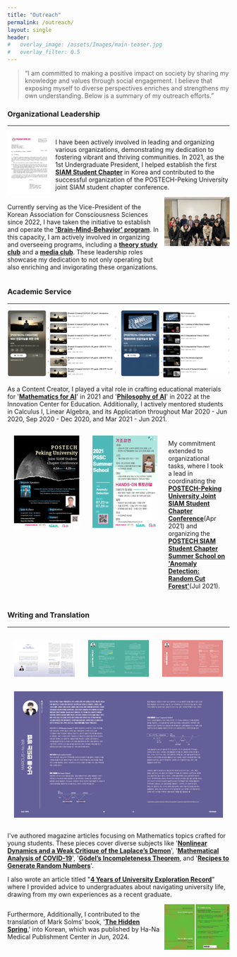 ```yaml
---
title: "Outreach"
permalink: /outreach/
layout: single
header:
#   overlay_image: /assets/Images/main-teaser.jpg
#   overlay_filter: 0.5
---
```


> “I am committed to making a positive impact on society by sharing my knowledge and values through social engagement. I believe that exposing myself to diverse perspectives enriches and strengthens my own understanding. Below is a summary of my outreach efforts.”

### Organizational Leadership

---

<div style="display: flex;">
  <div style="flex: 2;">
    <img src="/assets/images/Outreach/LoI_PSSC.png" alt="POSTECH x Peking Joint Conference" style="width: 100%;">
  </div>
  <div style="flex: 8; padding-left: 10px;">
    <p>
      I have been actively involved in leading and organizing various organizations, demonstrating my dedication to fostering vibrant and thriving communities. In 2021, as the 1st Undergraduate President, I helped establish the first <a href="https://minds.postech.ac.kr/postechstudentchapter/"><strong>SIAM Student Chapter</strong></a> in Korea and contributed to the successful organization of the POSTECH-Peking University joint SIAM student chapter conference.
    </p>
  </div>
</div>

<div style="display: flex;">
  <div style="flex: 7; padding-right: 10px;">
    <p>
      Currently serving as the Vice-President of the Korean Association for Consciousness Sciences since 2022, I have taken the initiative to establish and operate the <a href="https://leadohyeon.notion.site/6526475120dd4f4583fb55fb7b5e71ef?pvs=4"><strong>'Brain-Mind-Behavior' program</strong></a>. In this capacity, I am actively involved in organizing and overseeing programs, including a <a href="https://youtube.com/playlist?list=PLBan6Afp0tlTxmfm83MkMnW1vOt1k3Ic2&si=nxtGxp3m5ZXzfkKn"><strong>theory study club</strong></a> and a <a href="https://youtube.com/playlist?list=PLBan6Afp0tlTPZ_bE8VyHzyCy4EVRFv4b&si=Azf6sgAu3-oAnZKS"><strong>media club</strong></a>. These leadership roles showcase my dedication to not only operating but also enriching and invigorating these organizations.
    </p>
  </div>
  <div style="flex: 3;">
    <img src="/assets/images/Outreach/2024KACS_PNC.JPG" alt="KACS x Korean Philosophy of Neuroscience Center Joint Seminar" style="width: 100%;">
  </div>
</div>

### Academic Service

---

<div style="display: flex;">
  <div style="flex: 1;">
    <img src="/assets/images/Outreach/MAI.png" alt="Mathematics for AI" style="width: 100%;">
  </div>
  <div style="flex: 1; padding-left: 10px;">
    <img src="/assets/images/Outreach/PAI.png" alt="Philosophy for AI" style="width: 100%;">
  </div>
</div>

As a Content Creator, I played a vital role in crafting educational materials for '**[Mathematics for AI](https://youtube.com/playlist?list=PLfWS6_PaCSutSAC7Vu8VHS2uc594cQigv&si=PUY67hIfze3kvEeO)**' in 2021 and '**[Philosophy of AI](https://youtube.com/playlist?list=PLfWS6_PaCSusXxpOxUSs6ONTln3pHWALy&si=xhr-Y8JY3Y6_xmuw)**' in 2022 at the Innovation Center for Education. Additionally, I actively mentored students in Calculus I, Linear Algebra, and its Application throughout Mar 2020 - Jun 2020, Sep 2020 - Dec 2020, and Mar 2021 - Jun 2021.

<html lang="en">
<head>
    <meta charset="UTF-8">
    <meta name="viewport" content="width=device-width, initial-scale=1.0">
    <title>Image and Text Layout</title>
    <style>
        .container {
            display: flex;
        }
        .image-container {
            flex: 2;
            margin: 10px;
        }
        .text-container {
            flex: 6;
            margin: 10px;
        }
        .image {
            width: 100%;
            height: auto;
        }
    </style>
</head>
<body>
    <div class="container">
        <div class="image-container">
            <img src="/assets/images/Outreach/PSSC_Peking.png" alt="POSTECH x Peking" class="image">
        </div>
        <div class="image-container">
            <img src="/assets/images/Outreach/PSSC_SummerSchool.png" alt="POSTECH x NIMS" class="image">
        </div>
        <div class="text-container">
            <p>
                My commitment extended to organizational tasks, where I took a lead in coordinating the <a href="https://minds.postech.ac.kr/conference-workshop/postech-peking-joint-siam-student-chapter-conference-2021/"><strong>POSTECH-Peking University Joint SIAM Student Chapter Conference</strong></a>(Apr 2021) and organizing the <a href="https://minds.postech.ac.kr/postechstudentchapter/summerschool2021/"><strong>POSTECH SIAM Student Chapter Summer School on 'Anomaly Detection: Random Cut Forest'</strong></a>(Jul 2021).
            </p>
        </div>
    </div>
</body>
</html>

### Writing and Translation

---

<html lang="en">
<head>
    <meta charset="UTF-8">
    <meta name="viewport" content="width=device-width, initial-scale=1.0">
    <title>Image Grid</title>
    <style>
        .container {
            display: flex;
            flex-wrap: wrap;
        }
        .image-container {
            flex: 1 1 25%; /* 1 1 25% means flex-grow: 1; flex-shrink: 1; flex-basis: 25%; */
            padding: 5px; /* Add some padding for spacing */
        }
        .image {
            width: 100%;
            height: auto;
        }
    </style>
</head>
<body>
    <div class="container">
        <div class="image-container">
            <img src="/assets/images/Outreach/Postechian_01.png" alt="Image 1" class="image">
        </div>
        <div class="image-container">
            <img src="/assets/images/Outreach/Postechian_02.png" alt="Image 2" class="image">
        </div>
        <div class="image-container">
            <img src="/assets/images/Outreach/Postechian_03.png" alt="Image 3" class="image">
        </div>
        <div class="image-container">
            <img src="/assets/images/Outreach/Postechian_04.png" alt="Image 4" class="image">
        </div>
    </div>
</body>
</html>

I've authored magazine articles focusing on Mathematics topics crafted for young students. These pieces cover diverse subjects like '**[Nonlinear Dynamics and a Weak Critique of the Laplace’s Demon](https://issuu.com/postech-admission/docs/2019_postechian_winter-_17mb_/78)**', '**[Mathematical Analysis of COVID-19](https://issuu.com/postech-admission/docs/2020_postechian_spring__17mb_/78)**', '**[Gödel’s Incompleteness Theorem](https://issuu.com/postech-admission/docs/2020_postechian_summer__22mb_/76)**, and '**[Recipes to Generate Random Numbers](https://issuu.com/postech-admission/docs/2020_postechian_autumn__21mb_.pdf/80)**'.

I also wrote an article titled "**[4 Years of University Exploration Record](https://issuu.com/postech-admission/docs/2021_postechian_winter_29/42)**" where I provided advice to undergraduates about navigating university life, drawing from my own experiences as a recent graduate.

<div style="display: flex;">
  <div style="flex: 7; padding-right: 10px;">
    <p>
      Furthermore, Additionally, I contributed to the translation of Mark Solms’ book, '<a href="https://product.kyobobook.co.kr/detail/S000213487062"><strong>The Hidden Spring</strong></a>,’ into Korean, which was published by Ha-Na Medical Publishment Center in Jun, 2024.
    </p>
  </div>
  <div style="flex: 3;">
    <img src="/assets/images/Outreach/TheHiddenSpring.jpeg" alt="Translation Project-The Hidden Spring" style="width: 100%;">
  </div>
</div>
